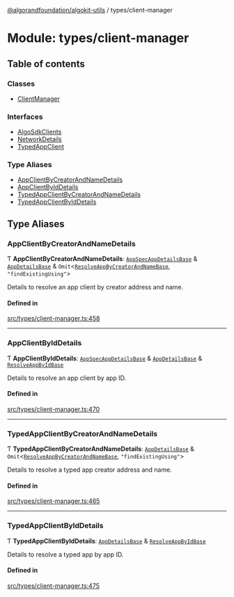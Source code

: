 [@algorandfoundation/algokit-utils](../README.md) / types/client-manager

# Module: types/client-manager

## Table of contents

### Classes

- [ClientManager](../classes/types_client_manager.ClientManager.md)

### Interfaces

- [AlgoSdkClients](../interfaces/types_client_manager.AlgoSdkClients.md)
- [NetworkDetails](../interfaces/types_client_manager.NetworkDetails.md)
- [TypedAppClient](../interfaces/types_client_manager.TypedAppClient.md)

### Type Aliases

- [AppClientByCreatorAndNameDetails](types_client_manager.md#appclientbycreatorandnamedetails)
- [AppClientByIdDetails](types_client_manager.md#appclientbyiddetails)
- [TypedAppClientByCreatorAndNameDetails](types_client_manager.md#typedappclientbycreatorandnamedetails)
- [TypedAppClientByIdDetails](types_client_manager.md#typedappclientbyiddetails)

## Type Aliases

### AppClientByCreatorAndNameDetails

Ƭ **AppClientByCreatorAndNameDetails**: [`AppSpecAppDetailsBase`](types_app_client.md#appspecappdetailsbase) & [`AppDetailsBase`](types_app_client.md#appdetailsbase) & `Omit`\<[`ResolveAppByCreatorAndNameBase`](types_app_client.md#resolveappbycreatorandnamebase), ``"findExistingUsing"``\>

Details to resolve an app client by creator address and name.

#### Defined in

[src/types/client-manager.ts:458](https://github.com/algorandfoundation/algokit-utils-ts/blob/main/src/types/client-manager.ts#L458)

___

### AppClientByIdDetails

Ƭ **AppClientByIdDetails**: [`AppSpecAppDetailsBase`](types_app_client.md#appspecappdetailsbase) & [`AppDetailsBase`](types_app_client.md#appdetailsbase) & [`ResolveAppByIdBase`](../interfaces/types_app_client.ResolveAppByIdBase.md)

Details to resolve an app client by app ID.

#### Defined in

[src/types/client-manager.ts:470](https://github.com/algorandfoundation/algokit-utils-ts/blob/main/src/types/client-manager.ts#L470)

___

### TypedAppClientByCreatorAndNameDetails

Ƭ **TypedAppClientByCreatorAndNameDetails**: [`AppDetailsBase`](types_app_client.md#appdetailsbase) & `Omit`\<[`ResolveAppByCreatorAndNameBase`](types_app_client.md#resolveappbycreatorandnamebase), ``"findExistingUsing"``\>

Details to resolve a typed app creator address and name.

#### Defined in

[src/types/client-manager.ts:465](https://github.com/algorandfoundation/algokit-utils-ts/blob/main/src/types/client-manager.ts#L465)

___

### TypedAppClientByIdDetails

Ƭ **TypedAppClientByIdDetails**: [`AppDetailsBase`](types_app_client.md#appdetailsbase) & [`ResolveAppByIdBase`](../interfaces/types_app_client.ResolveAppByIdBase.md)

Details to resolve a typed app by app ID.

#### Defined in

[src/types/client-manager.ts:475](https://github.com/algorandfoundation/algokit-utils-ts/blob/main/src/types/client-manager.ts#L475)
